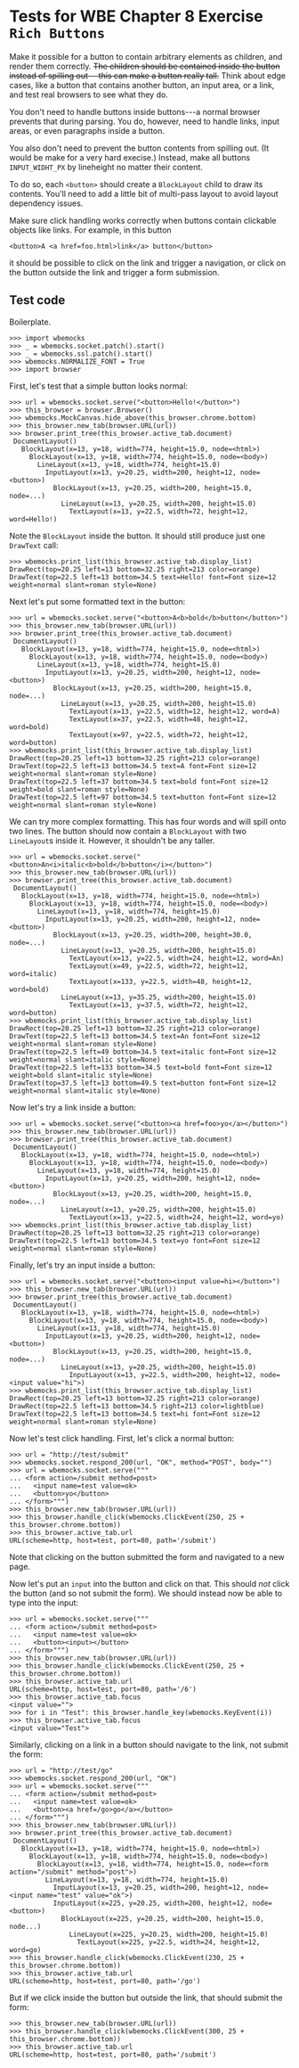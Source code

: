 Tests for WBE Chapter 8 Exercise `Rich Buttons`
===============================================

Make it possible for a button to contain arbitrary elements as
children, and render them correctly. ~~The children should be
contained inside the button instead of spilling out---this can make a
button really tall.~~ Think about edge cases, like a button that
contains another button, an input area, or a link, and test real
browsers to see what they do.

You don't need to handle buttons inside buttons---a normal browser
prevents that during parsing. You do, however, need to handle links,
input areas, or even paragraphs inside a button.

You also don't need to prevent the button contents from spilling out.
(It would be make for a very hard execise.) Instead, make all buttons
`INPUT_WIDHT_PX` by lineheight no matter their content.

To do so, each `<button>` should create a `BlockLayout` child to draw
its contents. You'll need to add a little bit of multi-pass layout to
avoid layout dependency issues.

Make sure click handling works correctly when buttons contain
clickable objects like links. For example, in this button

    <button>A <a href=foo.html>link</a> button</button>

it should be possible to click on the link and trigger a navigation,
or click on the button outside the link and trigger a form submission.

Test code
---------

Boilerplate.

    >>> import wbemocks
    >>> _ = wbemocks.socket.patch().start()
    >>> _ = wbemocks.ssl.patch().start()
    >>> wbemocks.NORMALIZE_FONT = True
    >>> import browser

First, let's test that a simple button looks normal:

    >>> url = wbemocks.socket.serve("<button>Hello!</button>")
    >>> this_browser = browser.Browser()
    >>> wbemocks.MockCanvas.hide_above(this_browser.chrome.bottom)
    >>> this_browser.new_tab(browser.URL(url))
    >>> browser.print_tree(this_browser.active_tab.document)
     DocumentLayout()
       BlockLayout(x=13, y=18, width=774, height=15.0, node=<html>)
         BlockLayout(x=13, y=18, width=774, height=15.0, node=<body>)
           LineLayout(x=13, y=18, width=774, height=15.0)
             InputLayout(x=13, y=20.25, width=200, height=12, node=<button>)
               BlockLayout(x=13, y=20.25, width=200, height=15.0, node=...)
                 LineLayout(x=13, y=20.25, width=200, height=15.0)
                   TextLayout(x=13, y=22.5, width=72, height=12, word=Hello!)

Note the `BlockLayout` inside the button. It should still produce just
one `DrawText` call:

    >>> wbemocks.print_list(this_browser.active_tab.display_list)
    DrawRect(top=20.25 left=13 bottom=32.25 right=213 color=orange)
    DrawText(top=22.5 left=13 bottom=34.5 text=Hello! font=Font size=12 weight=normal slant=roman style=None)

Next let's put some formatted text in the button:

    >>> url = wbemocks.socket.serve("<button>A<b>bold</b>button</button>")
    >>> this_browser.new_tab(browser.URL(url))
    >>> browser.print_tree(this_browser.active_tab.document)
     DocumentLayout()
       BlockLayout(x=13, y=18, width=774, height=15.0, node=<html>)
         BlockLayout(x=13, y=18, width=774, height=15.0, node=<body>)
           LineLayout(x=13, y=18, width=774, height=15.0)
             InputLayout(x=13, y=20.25, width=200, height=12, node=<button>)
               BlockLayout(x=13, y=20.25, width=200, height=15.0, node=...)
                 LineLayout(x=13, y=20.25, width=200, height=15.0)
                   TextLayout(x=13, y=22.5, width=12, height=12, word=A)
                   TextLayout(x=37, y=22.5, width=48, height=12, word=bold)
                   TextLayout(x=97, y=22.5, width=72, height=12, word=button)
    >>> wbemocks.print_list(this_browser.active_tab.display_list)
    DrawRect(top=20.25 left=13 bottom=32.25 right=213 color=orange)
    DrawText(top=22.5 left=13 bottom=34.5 text=A font=Font size=12 weight=normal slant=roman style=None)
    DrawText(top=22.5 left=37 bottom=34.5 text=bold font=Font size=12 weight=bold slant=roman style=None)
    DrawText(top=22.5 left=97 bottom=34.5 text=button font=Font size=12 weight=normal slant=roman style=None)

We can try more complex formatting. This has four words and will spill
onto two lines. The button should now contain a `BlockLayout` with two
`LineLayout`s inside it. However, it shouldn't be any taller.

    >>> url = wbemocks.socket.serve("<button>An<i>italic<b>bold</b>button</i></button>")
    >>> this_browser.new_tab(browser.URL(url))
    >>> browser.print_tree(this_browser.active_tab.document)
     DocumentLayout()
       BlockLayout(x=13, y=18, width=774, height=15.0, node=<html>)
         BlockLayout(x=13, y=18, width=774, height=15.0, node=<body>)
           LineLayout(x=13, y=18, width=774, height=15.0)
             InputLayout(x=13, y=20.25, width=200, height=12, node=<button>)
               BlockLayout(x=13, y=20.25, width=200, height=30.0, node=...)
                 LineLayout(x=13, y=20.25, width=200, height=15.0)
                   TextLayout(x=13, y=22.5, width=24, height=12, word=An)
                   TextLayout(x=49, y=22.5, width=72, height=12, word=italic)
                   TextLayout(x=133, y=22.5, width=48, height=12, word=bold)
                 LineLayout(x=13, y=35.25, width=200, height=15.0)
                   TextLayout(x=13, y=37.5, width=72, height=12, word=button)
    >>> wbemocks.print_list(this_browser.active_tab.display_list)
    DrawRect(top=20.25 left=13 bottom=32.25 right=213 color=orange)
    DrawText(top=22.5 left=13 bottom=34.5 text=An font=Font size=12 weight=normal slant=roman style=None)
    DrawText(top=22.5 left=49 bottom=34.5 text=italic font=Font size=12 weight=normal slant=italic style=None)
    DrawText(top=22.5 left=133 bottom=34.5 text=bold font=Font size=12 weight=bold slant=italic style=None)
    DrawText(top=37.5 left=13 bottom=49.5 text=button font=Font size=12 weight=normal slant=italic style=None)

Now let's try a link inside a button:

    >>> url = wbemocks.socket.serve("<button><a href=foo>yo</a></button>")
    >>> this_browser.new_tab(browser.URL(url))
    >>> browser.print_tree(this_browser.active_tab.document)
     DocumentLayout()
       BlockLayout(x=13, y=18, width=774, height=15.0, node=<html>)
         BlockLayout(x=13, y=18, width=774, height=15.0, node=<body>)
           LineLayout(x=13, y=18, width=774, height=15.0)
             InputLayout(x=13, y=20.25, width=200, height=12, node=<button>)
               BlockLayout(x=13, y=20.25, width=200, height=15.0, node=...)
                 LineLayout(x=13, y=20.25, width=200, height=15.0)
                   TextLayout(x=13, y=22.5, width=24, height=12, word=yo)
    >>> wbemocks.print_list(this_browser.active_tab.display_list)
    DrawRect(top=20.25 left=13 bottom=32.25 right=213 color=orange)
    DrawText(top=22.5 left=13 bottom=34.5 text=yo font=Font size=12 weight=normal slant=roman style=None)

Finally, let's try an input inside a button:

    >>> url = wbemocks.socket.serve("<button><input value=hi></button>")
    >>> this_browser.new_tab(browser.URL(url))
    >>> browser.print_tree(this_browser.active_tab.document)
     DocumentLayout()
       BlockLayout(x=13, y=18, width=774, height=15.0, node=<html>)
         BlockLayout(x=13, y=18, width=774, height=15.0, node=<body>)
           LineLayout(x=13, y=18, width=774, height=15.0)
             InputLayout(x=13, y=20.25, width=200, height=12, node=<button>)
               BlockLayout(x=13, y=20.25, width=200, height=15.0, node=...)
                 LineLayout(x=13, y=20.25, width=200, height=15.0)
                   InputLayout(x=13, y=22.5, width=200, height=12, node=<input value="hi">)
    >>> wbemocks.print_list(this_browser.active_tab.display_list)
    DrawRect(top=20.25 left=13 bottom=32.25 right=213 color=orange)
    DrawRect(top=22.5 left=13 bottom=34.5 right=213 color=lightblue)
    DrawText(top=22.5 left=13 bottom=34.5 text=hi font=Font size=12 weight=normal slant=roman style=None)

Now let's test click handling. First, let's click a normal button:

    >>> url = "http://test/submit"
    >>> wbemocks.socket.respond_200(url, "OK", method="POST", body="")
    >>> url = wbemocks.socket.serve("""
    ... <form action=/submit method=post>
    ...   <input name=test value=ok>
    ...   <button>yo</button>
    ... </form>""")
    >>> this_browser.new_tab(browser.URL(url))
    >>> this_browser.handle_click(wbemocks.ClickEvent(250, 25 + this_browser.chrome.bottom))
    >>> this_browser.active_tab.url
    URL(scheme=http, host=test, port=80, path='/submit')

Note that clicking on the button submitted the form and navigated to a new page.

Now let's put an `input` into the button and click on that. This
should _not_ click the button (and so not submit the form). We should
instead now be able to type into the input:

    >>> url = wbemocks.socket.serve("""
    ... <form action=/submit method=post>
    ...   <input name=test value=ok>
    ...   <button><input></button>
    ... </form>""")
    >>> this_browser.new_tab(browser.URL(url))
    >>> this_browser.handle_click(wbemocks.ClickEvent(250, 25 + this_browser.chrome.bottom))
    >>> this_browser.active_tab.url
    URL(scheme=http, host=test, port=80, path='/6')
    >>> this_browser.active_tab.focus
    <input value="">
    >>> for i in "Test": this_browser.handle_key(wbemocks.KeyEvent(i))
    >>> this_browser.active_tab.focus
    <input value="Test">
    
Similarly, clicking on a link in a button should navigate to the link,
not submit the form:

    >>> url = "http://test/go"
    >>> wbemocks.socket.respond_200(url, "OK")
    >>> url = wbemocks.socket.serve("""
    ... <form action=/submit method=post>
    ...   <input name=test value=ok>
    ...   <button><a href=/go>go</a></button>
    ... </form>""")
    >>> this_browser.new_tab(browser.URL(url))
    >>> browser.print_tree(this_browser.active_tab.document)
     DocumentLayout()
       BlockLayout(x=13, y=18, width=774, height=15.0, node=<html>)
         BlockLayout(x=13, y=18, width=774, height=15.0, node=<body>)
           BlockLayout(x=13, y=18, width=774, height=15.0, node=<form action="/submit" method="post">)
             LineLayout(x=13, y=18, width=774, height=15.0)
               InputLayout(x=13, y=20.25, width=200, height=12, node=<input name="test" value="ok">)
               InputLayout(x=225, y=20.25, width=200, height=12, node=<button>)
                 BlockLayout(x=225, y=20.25, width=200, height=15.0, node...)
                   LineLayout(x=225, y=20.25, width=200, height=15.0)
                     TextLayout(x=225, y=22.5, width=24, height=12, word=go)
    >>> this_browser.handle_click(wbemocks.ClickEvent(230, 25 + this_browser.chrome.bottom))
    >>> this_browser.active_tab.url
    URL(scheme=http, host=test, port=80, path='/go')

But if we click inside the button but outside the link, that should
submit the form:

    >>> this_browser.new_tab(browser.URL(url))
    >>> this_browser.handle_click(wbemocks.ClickEvent(300, 25 + this_browser.chrome.bottom))
    >>> this_browser.active_tab.url
    URL(scheme=http, host=test, port=80, path='/submit')
